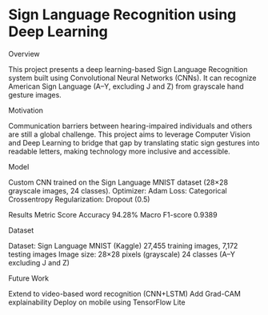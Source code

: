 # Sign Language Recognition using Deep Learning

Overview

This project presents a deep learning-based Sign Language Recognition system built using Convolutional Neural Networks (CNNs).
It can recognize American Sign Language (A–Y, excluding J and Z) from grayscale hand gesture images.

Motivation

Communication barriers between hearing-impaired individuals and others are still a global challenge.
This project aims to leverage Computer Vision and Deep Learning to bridge that gap by translating static sign gestures into readable letters, making technology more inclusive and accessible.


Model

Custom CNN trained on the Sign Language MNIST dataset (28×28 grayscale images, 24 classes).
Optimizer: Adam
Loss: Categorical Crossentropy
Regularization: Dropout (0.5)


Results
Metric	Score
Accuracy	94.28%
Macro F1-score	0.9389


Dataset

Dataset: Sign Language MNIST (Kaggle)
27,455 training images, 7,172 testing images
Image size: 28×28 pixels (grayscale)
24 classes (A–Y excluding J and Z)

Future Work

Extend to video-based word recognition (CNN+LSTM)
Add Grad-CAM explainability
Deploy on mobile using TensorFlow Lite
